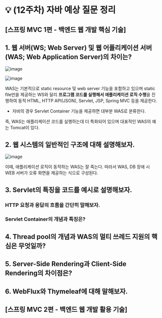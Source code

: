 # 💡 (12주차) 자바 예상 질문 정리

## [스프링 MVC 1편 - 백엔드 웹 개발 핵심 기술]

## 1. 웹 서버(WS; Web Server) 및 웹 어플리케이션 서버(WAS; Web Application Server)의 차이는?

![image](https://github.com/MentoringOrganization/Java/assets/103405457/dac344d1-499e-4861-a01c-950d399f4c71)

![image](https://github.com/MentoringOrganization/Java/assets/103405457/7295169a-a9a6-4528-89a8-d49ed332ecd2)

WAS는 기본적으로 static resource 및 web server 기능을 포함하고 있으며 static file만을 제공하는 WS와 달리 **프로그램 코드를 실행해서 애플리케이션 로직 수행**을 진행하여 동적 HTML, HTTP API(JSON), Servlet, JSP, Spring MVC 등을 제공한다.
- 자바의 경우 Servlet Container 기능을 제공하면 대부분 WAS로 분류한다.

즉, WAS는 애플리케이션 코드를 실행하는데 더 특화되어 있으며 대표적인 WAS의 예는 Tomcat이 있다.

## 2. 웹 시스템의 일반적인 구조에 대해 설명해보자.

![image](https://github.com/MentoringOrganization/Java/assets/103405457/03e8f7de-a999-4678-a03e-366004761ec7)

이때, 애플리케이션 로직이 동작하는 WAS는 잘 죽는다. 따라서 WAS, DB 장애 시 WEB 서버가 오류 화면을 제공하는 식으로 구성된다.

## 3. Servlet의 특징을 코드를 예시로 설명해보자.

### HTTP 요청과 응답의 흐름을 간단히 말해보자.

### Servlet Container의 개념과 특징은?

## 4. Thread pool의 개념과 WAS의 멀티 쓰레드 지원의 핵심은 무엇일까?

## 5. Server-Side Rendering과 Client-Side Rendering의 차이점은?

## 6. WebFlux와 Thymeleaf에 대해 말해보자.

## [스프링 MVC 2편 - 백엔드 웹 개발 활용 기술]

